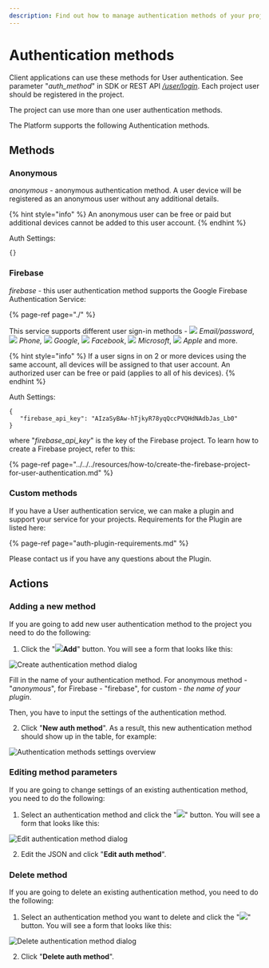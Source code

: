 ```yaml
---
description: Find out how to manage authentication methods of your project
---
```


# Authentication methods

Client applications can use these methods for User authentication. See parameter "_auth\_method_" in SDK or REST API [_/user/login_](https://backend.northghost.com/doc/user/index.html#!/user-controller/loginDevice). Each project user should be registered in the project. 

The project can use more than one user authentication methods.

The Platform supports the following Authentication methods.

## Methods

### Anonymous

_anonymous_ - anonymous authentication method. A user device will be registered as an anonymous user without any additional details. 

{% hint style="info" %}
An anonymous user can be free or paid but additional devices cannot be added to this user account.
{% endhint %}

Auth Settings:

```text
{}
```

### Firebase

_firebase_ - this user authentication method supports the Google Firebase Authentication Service:

{% page-ref page="./" %}

This service supports different user sign-in methods - ![](../../../.gitbook/assets/email_icon.png) _Email/password_, ![](../../../.gitbook/assets/phone_icon.svg) _Phone,_ ![](../../../.gitbook/assets/google_icon.svg) _Google_, ![](../../../.gitbook/assets/facebook_icon.svg) _Facebook_, ![](../../../.gitbook/assets/mslive_icon.svg) _Microsoft_, ![](../../../.gitbook/assets/apple_icon.png) _Apple_ and more. 

{% hint style="info" %}
If a user signs in on 2 or more devices using the same account, all devices will be assigned to that user account. An authorized user can be free or paid \(applies to all of his devices\).
{% endhint %}

Auth Settings:

```text
{
   "firebase_api_key": "AIzaSyBAw-hTjkyR78yqQccPVQHdNAdbJas_Lb0"
}
```

where "_firebase\_api\_key_" is the key of the Firebase project.  To learn how to create a Firebase project, refer to this: 

{% page-ref page="../../../resources/how-to/create-the-firebase-project-for-user-authentication.md" %}

### Custom methods

If you have a User authentication service, we can make a plugin and support your service for your projects. Requirements for the Plugin are listed here:

{% page-ref page="auth-plugin-requirements.md" %}

Please contact us if you have any questions about the Plugin.

## Actions

### Adding a new method

If you are going to add new user authentication method to the project you need to do the following:

1. Click the "![](../../../.gitbook/assets/plus_icon.jpeg)**Add**" button. You will see a form that looks like this:

![Create authentication method dialog](../../../.gitbook/assets/add_new_auth.png)

Fill in the name of your authentication method. For anonymous method - "_anonymous_", for Firebase - "firebase", for custom -  _the name of your plugin_.

Then, you have to input the settings of the authentication method.

   2. Click "**New auth method**". As a result, this new authentication method should show up in the table, for example:

![Authentication methods settings overview](../../../.gitbook/assets/auth_methods.png)

### Editing method parameters

If you are going to change settings of an existing authentication method, you need to do the following:

1. Select an authentication method and click the "![](../../../.gitbook/assets/edit_icon.png)" button. You will see a form that looks like this:

![Edit authentication method dialog](../../../.gitbook/assets/edit_auth_settings.png)

  2. Edit the JSON and click "**Edit auth method**". 

### Delete method

If you are going to delete an existing authentication method, you need to do the following:

1. Select an authentication method you want to delete and click the "![](../../../.gitbook/assets/delete_icon.png)" button. You will see a form that looks like this:

![Delete authentication method dialog](../../../.gitbook/assets/delete_auth_method.png)

   2. Click "**Delete auth method**". 



